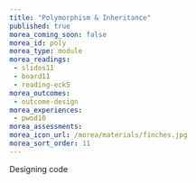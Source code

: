 ```yaml
---
title: "Polymorphism & Inheritance"
published: true
morea_coming_soon: false
morea_id: poly
morea_type: module
morea_readings:
 - slides11
 - board11
 - reading-eck5
morea_outcomes:
 - outcome-design
morea_experiences:
 - pwod10
morea_assessments:
morea_icon_url: /morea/materials/finches.jpg
morea_sort_order: 11
---
```


Designing code